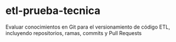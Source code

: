 # etl-prueba-tecnica
Evaluar conocimientos en Git para el versionamiento de código ETL, incluyendo  repositorios, ramas, commits y Pull Requests

